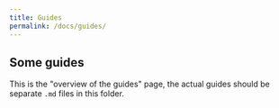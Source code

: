 ```yaml
---
title: Guides
permalink: /docs/guides/
---
```


## Some guides

This is the "overview of the guides" page, the actual guides should be separate
`.md` files in this folder.

